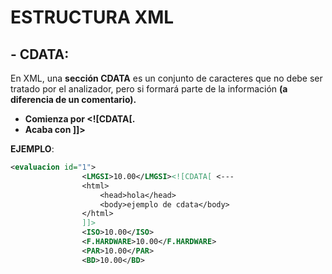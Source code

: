 #  **ESTRUCTURA XML**

## - **CDATA:** 

En XML, una **sección CDATA** es un conjunto de caracteres que no debe ser tratado por el analizador, pero si formará parte de la información **(a diferencia de un comentario).**

+ **Comienza por <![CDATA[.**
+ **Acaba con ]]>**

**EJEMPLO**:
```XML
<evaluacion id="1"> 
                <LMGSI>10.00</LMGSI><![CDATA[ <---
                <html>
                    <head>hola</head>
                    <body>ejemplo de cdata</body>
                </html>
                ]]>
                <ISO>10.00</ISO>
                <F.HARDWARE>10.00</F.HARDWARE>
                <PAR>10.00</PAR>
                <BD>10.00</BD>
```